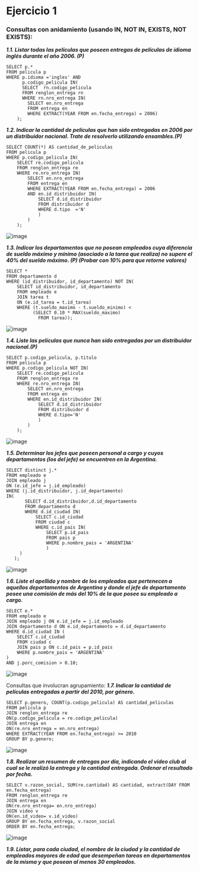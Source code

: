 
# Ejercicio 1 
### Consultas con anidamiento (usando IN, NOT IN, EXISTS, NOT EXISTS):
***1.1.	Listar todas las películas que poseen entregas de películas de idioma inglés durante el año 2006. (P)***
```
SELECT p.*
FROM pelicula p
WHERE p.idioma ='ingles' AND
      p.codigo_pelicula IN(
      SELECT  rn.codigo_pelicula
      FROM renglon_entrega rn
      WHERE rn.nro_entrega IN(
        SELECT en.nro_entrega
        FROM entrega en
        WHERE EXTRACT(YEAR FROM en.fecha_entrega) = 2006)
    );
```
***1.2. Indicar la cantidad de películas que han sido entregadas en 2006 por un distribuidor nacional. Trate de resolverlo utilizando ensambles.(P)***
```
SELECT COUNT(*) AS cantidad_de_peliculas
FROM pelicula p
WHERE p.codigo_pelicula IN(
    SELECT re.codigo_pelicula
    FROM renglon_entrega re
    WHERE re.nro_entrega IN(
        SELECT en.nro_entrega
        FROM entrega en
        WHERE EXTRACT(YEAR FROM en.fecha_entrega) = 2006
        AND en.id_distribuidor IN(
            SELECT d.id_distribuidor
            FROM distribuidor d
            WHERE d.tipo  ='N'
            )
        )
    );
```
![image](https://github.com/M-VictoriaCM/RepasoBaseDeDatos/assets/70769530/7d25b599-1769-47ec-86ed-b6d3b6f8a230)

***1.3. Indicar los departamentos que no posean empleados cuya diferencia de sueldo máximo y mínimo (asociado a la tarea que realiza) no supere el 40% del sueldo máximo. (P) (Probar con 10% para que retorne valores)***
```
SELECT *
FROM departamento d
WHERE (id_distribuidor, id_departamento) NOT IN(
    SELECT id_distribuidor, id_departamento
    FROM empleado e
    JOIN tarea t
    ON (e.id_tarea = t.id_tarea)
    WHERE (t.sueldo_maximo - t.sueldo_minimo) <
          (SELECT 0.10 * MAX(sueldo_maximo)
            FROM tarea));
```
![image](https://github.com/M-VictoriaCM/RepasoBaseDeDatos/assets/70769530/f0ca61ac-531b-4e4e-ac75-66dc15eecbe3)

***1.4. Liste las películas que nunca han sido entregadas por un distribuidor nacional.(P)***
```
SELECT p.codigo_pelicula, p.titulo
FROM pelicula p
WHERE p.codigo_pelicula NOT IN(
    SELECT re.codigo_pelicula
    FROM renglon_entrega re
    WHERE re.nro_entrega IN(
        SELECT en.nro_entrega
        FROM entrega en
        WHERE en.id_distribuidor IN(
            SELECT d.id_distribuidor
            FROM distribuidor d
            WHERE d.tipo='N'
            )
        )
    );
```
![image](https://github.com/M-VictoriaCM/RepasoBaseDeDatos/assets/70769530/384cdbc3-61b6-4b83-a991-6fba3eb0c5cd)


***1.5. Determinar los jefes que poseen personal a cargo y cuyos departamentos (los del jefe) se encuentren en la Argentina.***
```
SELECT distinct j.*
FROM empleado e
JOIN empleado j
ON (e.id_jefe = j.id_empleado)
WHERE (j.id_distribuidor, j.id_departamento)
IN(
       SELECT d.id_distribuidor,d.id_departamento
       FROM departamento d
       WHERE d.id_ciudad IN(
           SELECT c.id_ciudad
           FROM ciudad c
           WHERE c.id_pais IN(
               SELECT p.id_pais
               FROM pais p
               WHERE p.nombre_pais = 'ARGENTINA'
               )
     )
   );
```
![image](https://github.com/M-VictoriaCM/RepasoBaseDeDatos/assets/70769530/7c864860-4b7b-4996-99f1-ecd723a44900)

***1.6. Liste el apellido y nombre de los empleados que pertenecen a aquellos departamentos de Argentina y donde el jefe de departamento posee una comisión de más del 10% de la que posee su empleado a cargo.***
```
SELECT e.*
FROM empleado e
JOIN empleado j ON e.id_jefe = j.id_empleado
JOIN departamento d ON e.id_departamento = d.id_departamento
WHERE d.id_ciudad IN (
    SELECT c.id_ciudad
    FROM ciudad c
    JOIN pais p ON c.id_pais = p.id_pais
    WHERE p.nombre_pais = 'ARGENTINA'
)
AND j.porc_comision > 0.10;
```
![image](https://github.com/M-VictoriaCM/RepasoBaseDeDatos/assets/70769530/26d13c01-fdfc-4016-aab8-eec7153c849c)

Consultas que involucran agrupamiento:
***1.7. Indicar la cantidad de películas entregadas a partir del 2010, por género.***
```
SELECT p.genero, COUNT(p.codigo_pelicula) AS cantidad_peliculas
FROM pelicula p
JOIN renglon_entrega re
ON(p.codigo_pelicula = re.codigo_pelicula)
JOIN entrega en
ON(re.nro_entrega = en.nro_entrega)
WHERE EXTRACT(YEAR FROM en.fecha_entrega) >= 2010
GROUP BY p.genero;
```
![image](https://github.com/M-VictoriaCM/RepasoBaseDeDatos/assets/70769530/72302ee8-e2ff-4dfa-a678-97de7453eb56)

***1.8. Realizar un resumen de entregas por día, indicando el video 
club al cual se le realizó la entrega y la cantidad entregada. Ordenar el resultado por fecha.***
```
SELECT v.razon_social, SUM(re.cantidad) AS cantidad, extract(DAY FROM en.fecha_entrega)
FROM renglon_entrega re
JOIN entrega en
ON(re.nro_entrega= en.nro_entrega)
JOIN video v
ON(en.id_video= v.id_video)
GROUP BY en.fecha_entrega, v.razon_social
ORDER BY en.fecha_entrega;
```
![image](https://github.com/M-VictoriaCM/RepasoBaseDeDatos/assets/70769530/7b3d588b-c583-48c0-a288-86aca89b0d45)

***1.9. Listar, para cada ciudad, el nombre de la ciudad y la cantidad de empleados mayores de edad que desempeñan tareas en departamentos de la misma y que posean al menos 30 empleados.***
```
```

